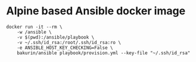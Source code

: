# Alpine based Ansible docker image

```
docker run -it --rm \
	-w /ansible \
	-v $(pwd):/ansible/playbook \
	-v ~/.ssh/id_rsa:/root/.ssh/id_rsa:ro \
	-e ANSIBLE_HOST_KEY_CHECKING=False \
	bakurin/ansible playbook/provision.yml --key-file "~/.ssh/id_rsa"
```